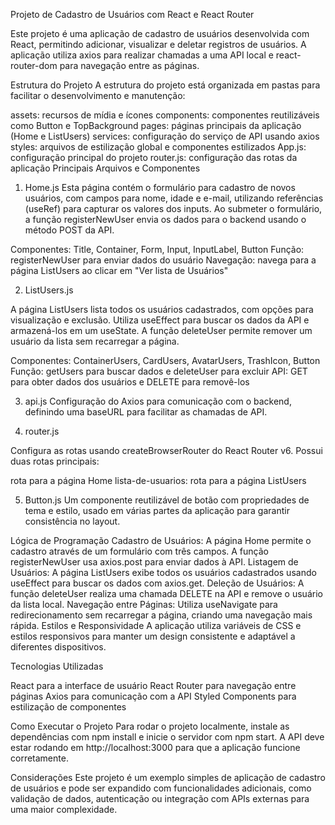 Projeto de Cadastro de Usuários com React e React Router

Este projeto é uma aplicação de cadastro de usuários desenvolvida com React, permitindo adicionar, visualizar e deletar registros de usuários. A aplicação utiliza axios para realizar chamadas a uma API local e react-router-dom para navegação entre as páginas.

Estrutura do Projeto
A estrutura do projeto está organizada em pastas para facilitar o desenvolvimento e manutenção:

assets: recursos de mídia e ícones
components: componentes reutilizáveis como Button e TopBackground
pages: páginas principais da aplicação (Home e ListUsers)
services: configuração do serviço de API usando axios
styles: arquivos de estilização global e componentes estilizados
App.js: configuração principal do projeto
router.js: configuração das rotas da aplicação
Principais Arquivos e Componentes


1. Home.js
Esta página contém o formulário para cadastro de novos usuários, com campos para nome, idade e e-mail, utilizando referências (useRef) para capturar os valores dos inputs. Ao submeter o formulário, a função registerNewUser envia os dados para o backend usando o método POST da API.

Componentes: Title, Container, Form, Input, InputLabel, Button
Função: registerNewUser para enviar dados do usuário
Navegação: navega para a página ListUsers ao clicar em "Ver lista de Usuários"


2. ListUsers.js

A página ListUsers lista todos os usuários cadastrados, com opções para visualização e exclusão. Utiliza useEffect para buscar os dados da API e armazená-los em um useState. A função deleteUser permite remover um usuário da lista sem recarregar a página.

Componentes: ContainerUsers, CardUsers, AvatarUsers, TrashIcon, Button
Função: getUsers para buscar dados e deleteUser para excluir
API: GET para obter dados dos usuários e DELETE para removê-los

3. api.js
Configuração do Axios para comunicação com o backend, definindo uma baseURL para facilitar as chamadas de API.

4. router.js

Configura as rotas usando createBrowserRouter do React Router v6. Possui duas rotas principais:

rota para a página Home
lista-de-usuarios: rota para a página ListUsers

5. Button.js
Um componente reutilizável de botão com propriedades de tema e estilo, usado em várias partes da aplicação para garantir consistência no layout.



Lógica de Programação
Cadastro de Usuários: A página Home permite o cadastro através de um formulário com três campos. A função registerNewUser usa axios.post para enviar dados à API.
Listagem de Usuários: A página ListUsers exibe todos os usuários cadastrados usando useEffect para buscar os dados com axios.get.
Deleção de Usuários: A função deleteUser realiza uma chamada DELETE na API e remove o usuário da lista local.
Navegação entre Páginas: Utiliza useNavigate para redirecionamento sem recarregar a página, criando uma navegação mais rápida.
Estilos e Responsividade
A aplicação utiliza variáveis de CSS e estilos responsivos para manter um design consistente e adaptável a diferentes dispositivos.



Tecnologias Utilizadas

React para a interface de usuário
React Router para navegação entre páginas
Axios para comunicação com a API
Styled Components para estilização de componentes

Como Executar o Projeto
Para rodar o projeto localmente, instale as dependências com npm install e inicie o servidor com npm start. A API deve estar rodando em http://localhost:3000 para que a aplicação funcione corretamente.

Considerações
Este projeto é um exemplo simples de aplicação de cadastro de usuários e pode ser expandido com funcionalidades adicionais, como validação de dados, autenticação ou integração com APIs externas para uma maior complexidade.
